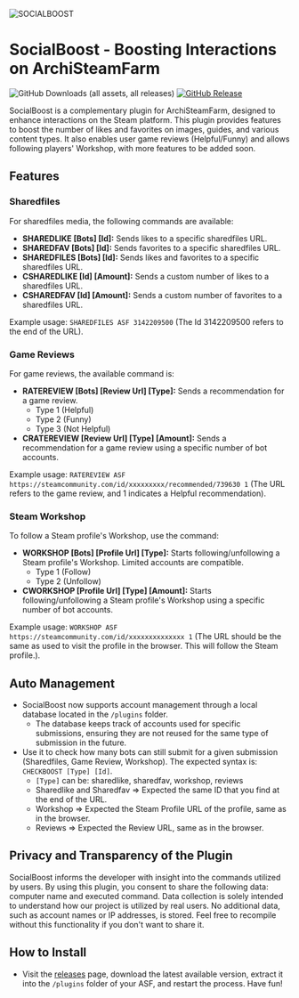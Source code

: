 ![SOCIALBOOST](https://github.com/TheRhanderson/socialboost-asf/assets/24517851/2623fdd1-80b3-4f50-8de8-5355094fb972)

# SocialBoost - Boosting Interactions on ArchiSteamFarm
![GitHub Downloads (all assets, all releases)](https://img.shields.io/github/downloads/TheRhanderson/socialboost-asf/total)
[![GitHub Release](https://img.shields.io/github/v/release/TheRhanderson/socialboost-asf?logo=github)](https://github.com/TheRhanderson/socialboost-asf/releases)

SocialBoost is a complementary plugin for ArchiSteamFarm, designed to enhance interactions on the Steam platform. This plugin provides features to boost the number of likes and favorites on images, guides, and various content types. It also enables user game reviews (Helpful/Funny) and allows following players' Workshop, with more features to be added soon.

## Features

### Sharedfiles
For sharedfiles media, the following commands are available:

- **SHAREDLIKE [Bots] [Id]:** Sends likes to a specific sharedfiles URL.
- **SHAREDFAV [Bots] [Id]:** Sends favorites to a specific sharedfiles URL.
- **SHAREDFILES [Bots] [Id]:** Sends likes and favorites to a specific sharedfiles URL.
- **CSHAREDLIKE [Id] [Amount]:** Sends a custom number of likes to a sharedfiles URL.
- **CSHAREDFAV [Id] [Amount]:** Sends a custom number of favorites to a sharedfiles URL.

Example usage: `SHAREDFILES ASF 3142209500` (The Id 3142209500 refers to the end of the URL).

### Game Reviews
For game reviews, the available command is:

- **RATEREVIEW [Bots] [Review Url] [Type]:** Sends a recommendation for a game review.
  - Type 1 (Helpful)
  - Type 2 (Funny)
  - Type 3 (Not Helpful)
- **CRATEREVIEW [Review Url] [Type] [Amount]:** Sends a recommendation for a game review using a specific number of bot accounts.

Example usage: `RATEREVIEW ASF https://steamcommunity.com/id/xxxxxxxxx/recommended/739630 1` (The URL refers to the game review, and 1 indicates a Helpful recommendation).

### Steam Workshop
To follow a Steam profile's Workshop, use the command:

- **WORKSHOP [Bots] [Profile Url] [Type]:** Starts following/unfollowing a Steam profile's Workshop. Limited accounts are compatible.
  - Type 1 (Follow)
  - Type 2 (Unfollow)
- **CWORKSHOP [Profile Url] [Type] [Amount]:** Starts following/unfollowing a Steam profile's Workshop using a specific number of bot accounts.

Example usage: `WORKSHOP ASF https://steamcommunity.com/id/xxxxxxxxxxxxxx 1` (The URL should be the same as used to visit the profile in the browser. This will follow the Steam profile.).

## Auto Management
* SocialBoost now supports account management through a local database located in the ``/plugins`` folder.
  * The database keeps track of accounts used for specific submissions, ensuring they are not reused for the same type of submission in the future.
* Use it to check how many bots can still submit for a given submission (Sharedfiles, Game Review, Workshop). The expected syntax is: ``CHECKBOOST [Type] [Id]``.
   * ``[Type]`` can be: sharedlike, sharedfav, workshop, reviews
   * Sharedlike and Sharedfav => Expected the same ID that you find at the end of the URL.
   * Workshop => Expected the Steam Profile URL of the profile, same as in the browser.
   * Reviews => Expected the Review URL, same as in the browser.
 
## Privacy and Transparency of the Plugin

SocialBoost informs the developer with insight into the commands utilized by users. By using this plugin, you consent to share the following data: computer name and executed command. Data collection is solely intended to understand how our project is utilized by real users. No additional data, such as account names or IP addresses, is stored. Feel free to recompile without this functionality if you don't want to share it.

## How to Install
* Visit the [releases](https://github.com/TheRhanderson/socialboost-asf/releases) page, download the latest available version, extract it into the ``/plugins`` folder of your ASF, and restart the process. Have fun!
